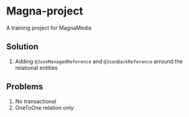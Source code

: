 # Magna-project
A training project for MagnaMedia 

## Solution
1. Adding `@JsonManagedReference` and `@JsonBackReference` arround the relational entities

## Problems
1. No transactional
2. OneToOne relation only
